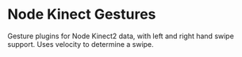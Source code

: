 # Node Kinect Gestures

Gesture plugins for Node Kinect2 data, with left and right hand swipe support. Uses velocity to determine a swipe.